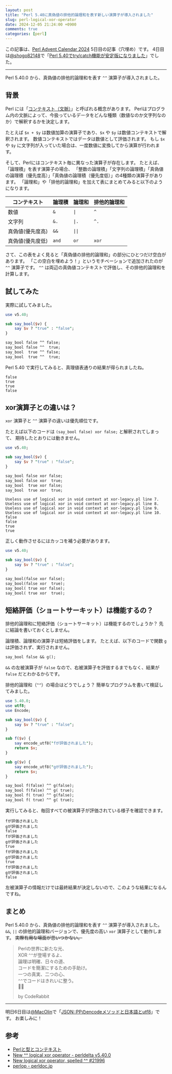 ```yaml
---
layout: post
title: "Perl 5.40に真偽値の排他的論理和を表す新しい演算子が導入されました"
slug: perl-logical-xor-operator
date: 2024-12-05 21:24:00 +0900
comments: true
categories: [perl]
---
```


この記事は、[Perl Advent Calendar 2024](https://qiita.com/advent-calendar/2024/perl) 5日目の記事（穴埋め）です。
4日目は[@shogo82148](https://twitter.com/shogo82148)で「[Perl 5.40でtry/catch機能が安定版になりました](https://shogo82148.github.io/blog/2024/12/04/try-feature-is-no-longer-experimental/)」でした。

-----

Perl 5.40.0 から、真偽値の排他的論理和を表す `^^` 演算子が導入されました。

## 背景

Perl には「[コンテキスト（文脈）](https://qiita.com/karupanerura/items/361b620a123d80ad9fbe)」と呼ばれる概念があります。
Perlはプログラム内の文脈によって、今扱っているデータをどんな種類（数値なのか文字列なのか）で解釈するかを決定します。

たとえば `$x + $y` は数値加算の演算子であり、`$x` や `$y` は数値コンテキストで解釈されます。
数値コンテキストではデータは数値として評価されます。
もし `$x` や `$y` に文字列が入っていた場合は、一度数値に変換してから演算が行われます。

そして、Perlにはコンテキスト毎に異なった演算子が存在します。
たとえば、「論理積」を表す演算子の場合、
「整数の論理積」「文字列の論理積」「真偽値の論理積（優先度高）」「真偽値の論理積（優先度低）」の4種類の演算子があります。
「論理和」や「排他的論理和」を加えて表にまとめてみると以下のようになります。

| コンテキスト       | 論理積 | 論理和 | 排他的論理和  |
| ---------------- | ------ | ------ | ------------- |
| 数値             | `&`    | `\|`   | `^`           |
| 文字列           | `&.`   | `\|.`  | `^.`          |
| 真偽値(優先度高) | `&&`   | `\|\|` |        |
| 真偽値(優先度低) | `and`  | `or`   | `xor`         |

さて、この表をよく見ると「真偽値の排他的論理和」の部分にひとつだけ空白があります。
「この空白を埋めよう！」というモチベーションで追加されたのが `^^` 演算子です。
`^^` は両辺の真偽値コンテキストで評価し、その排他的論理和を計算します。

## 試してみた

実際に試してみました。

```perl
use v5.40;

sub say_bool($v) {
    say $v ? "true" : "false";
}

say_bool false ^^ false;
say_bool false ^^  true;
say_bool  true ^^ false;
say_bool  true ^^  true;
```

Perl 5.40 で実行してみると、真理値表通りの結果が得られましたね。

```plain
false
true
true
false
```

## xor演算子との違いは？

`xor` 演算子と `^^` 演算子の違いは優先順位です。

たとえば以下のコードは `(say_bool false) xor false;` と解釈されてしまって、
期待したとおりには動きません。

```perl
use v5.40;

sub say_bool($v) {
    say $v ? "true" : "false";
}

say_bool false xor false;
say_bool false xor  true;
say_bool  true xor false;
say_bool  true xor  true;
```

```plain
Useless use of logical xor in void context at xor-legacy.pl line 7.
Useless use of logical xor in void context at xor-legacy.pl line 8.
Useless use of logical xor in void context at xor-legacy.pl line 9.
Useless use of logical xor in void context at xor-legacy.pl line 10.
false
false
true
true
```

正しく動作させるにはカッコを補う必要があります。

```perl
use v5.40;

sub say_bool($v) {
    say $v ? "true" : "false";
}

say_bool(false xor false);
say_bool(false xor  true);
say_bool( true xor false);
say_bool( true xor  true);
```

## 短絡評価（ショートサーキット）は機能するの？

排他的論理和に短絡評価（ショートサーキット）は機能するのでしょうか？
先に結論を書いておくとしません。

論理積、論理和の演算子は短絡評価をします。
たとえば、以下のコードで関数 `g` は評価されず、実行されません。

```perl
say_bool false && g();
```

`&&` の左被演算子が `false` なので、右被演算子を評価するまでもなく、結果が `false` だとわかるからです。

排他的論理和（`^^`）の場合はどうでしょう？
簡単なプログラムを書いて検証してみました。

```perl
use 5.40.0;
use utf8;
use Encode;

sub say_bool($v) {
    say $v ? "true" : "false";
}

sub f($v) {
    say encode_utf8("fが評価されました");
    return $v;
}

sub g($v) {
    say encode_utf8("gが評価されました");
    return $v;
}

say_bool f(false) ^^ g(false);
say_bool f(false) ^^ g( true);
say_bool f( true) ^^ g(false);
say_bool f( true) ^^ g( true);
```

実行してみると、毎回すべての被演算子が評価されている様子を確認できます。

```plain
fが評価されました
gが評価されました
false
fが評価されました
gが評価されました
true
fが評価されました
gが評価されました
true
fが評価されました
gが評価されました
false
```

左被演算子の情報だけでは最終結果が決定しないので、このような結果になるんですね。

## まとめ

Perl 5.40.0 から、真偽値の排他的論理和を表す `^^` 演算子が導入されました。
`&&`, `||` の排他的論理和バージョンで、優先度の高い `xor` 演算子として動作します。
~~実際有用な場面が思いつかない。~~

> Perlの世界に新たな光、\
> XOR `^^`が登場するよ、\
> 論理は明確、日々の道、\
> コードを簡潔にするための手助け。\
> 一つの真実、二つの心、\
> `^^`でコードはきれいに整う。\
> 🐇✨
>
> by CodeRabbit

-----

明日6日目は[@MacOlin](https://qiita.com/MacOlin)で「[JSON::PPのencodeメソッドと日本語とutf8](https://qiita.com/MacOlin/items/81319a70aa950956e8a6)」です。 お楽しみに！

## 参考

- [Perlと型とコンテキスト](https://qiita.com/karupanerura/items/361b620a123d80ad9fbe)
- [New ^^ logical xor operator - perldelta v5.40.0](https://metacpan.org/release/HAARG/perl-5.40.0/view/pod/perldelta.pod#New-%5E%5E-logical-xor-operator)
- [New logical xor operator, spelled ^^ #21996](https://github.com/Perl/perl5/pull/21996)
- [perlop - perldoc.jp](https://perldoc.jp/docs/perl/5.40.0/perlop.pod)
